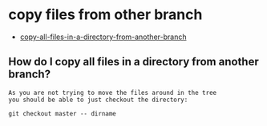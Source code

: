 # copy files from other branch

- [copy-all-files-in-a-directory-from-another-branch](https://stackoverflow.com/questions/2668886/git-copy-all-files-in-a-directory-from-another-branch)

## How do I copy all files in a directory from another branch?
~~~
As you are not trying to move the files around in the tree
you should be able to just checkout the directory:
~~~

```shell
git checkout master -- dirname
```
